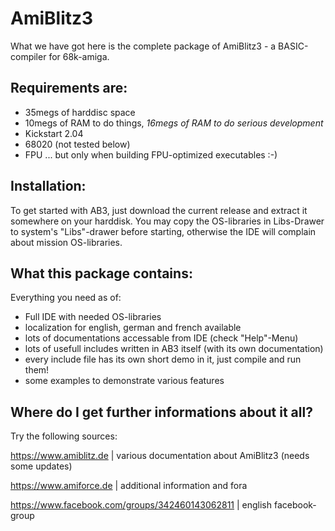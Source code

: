 # AmiBlitz3
What we have got here is the complete package of AmiBlitz3 - a BASIC-compiler for 68k-amiga.

## Requirements are:
- 35megs of harddisc space
- 10megs of RAM to do things, _16megs of RAM to do serious development_
- Kickstart 2.04
- 68020 (not tested below)
- FPU ... but only when building FPU-optimized executables :-)

## Installation:
To get started with AB3, just download the current release and extract it somewhere on your harddisk.
You may copy the OS-libraries in Libs-Drawer to system's "Libs"-drawer before starting, otherwise the IDE will complain about mission OS-libraries.

## What this package contains:
Everything you need as of:
- Full IDE with needed OS-libraries
- localization for english, german and french available
- lots of documentations accessable from IDE (check "Help"-Menu)
- lots of usefull includes written in AB3 itself (with its own documentation)
- every include file has its own short demo in it, just compile and run them!
- some examples to demonstrate various features

## Where do I get further informations about it all?
Try the following sources:

https://www.amiblitz.de                         | various documentation about AmiBlitz3 (needs some updates)

https://www.amiforce.de                         | additional information and fora

https://www.facebook.com/groups/342460143062811 | english facebook-group
